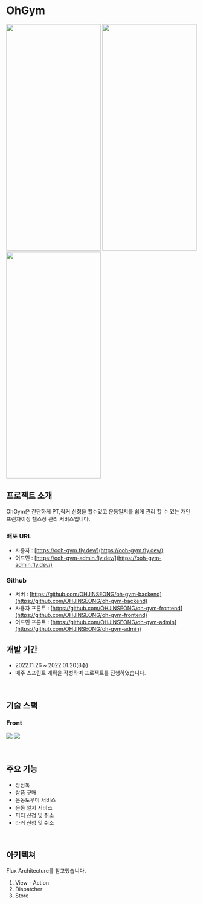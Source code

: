 # OhGym

<div>
<img width="250px" height="600px" src="https://user-images.githubusercontent.com/107606892/221402935-daeb1785-2b43-4de1-a4fa-1c256aa6de36.png">
<img width="250px" height="600px" src="https://user-images.githubusercontent.com/107606892/221402840-131c3e27-e475-47ba-9035-d365e3152159.png">
<img width="250px" height="600px" src="https://user-images.githubusercontent.com/107606892/221402874-20e645ba-2009-4e6e-91e4-670fdcac7d24.png">
</div>

## 프로젝트 소개
OhGym은 간단하게 PT,락커 신청을 할수있고 운동일지를 쉽게 관리 할 수 있는 개인 프랜차이징 헬스장 관리 서비스입니다.

### 배포 URL
- 사용자 : [https://ooh-gym.fly.dev/](https://ooh-gym.fly.dev/)
- 어드민 : [https://ooh-gym-admin.fly.dev/](https://ooh-gym-admin.fly.dev/)

### Github
- 서버 : [https://github.com/OHJINSEONG/oh-gym-backend](https://github.com/OHJINSEONG/oh-gym-backend)
- 사용자 프론트 : [https://github.com/OHJINSEONG/oh-gym-frontend](https://github.com/OHJINSEONG/oh-gym-frontend)
- 어드민 프론트 : [https://github.com/OHJINSEONG/oh-gym-admin](https://github.com/OHJINSEONG/oh-gym-admin)

## 개발 기간
- 2022.11.26 ~ 2022.01.20(8주)
- 매주 스프린트 계획을 작성하며 프로젝트를 진행하였습니다.
<br>

## 기술 스택
### Front
<img src="https://img.shields.io/badge/javascript-F7DF1E?style=for-the-badge&logo=javascript&logoColor=black"></a>
<img src="https://img.shields.io/badge/react-61DAFB?style=for-the-badge&logo=react&logoColor=black">

<br>

## 주요 기능

- 상담톡
- 상품 구매
- 운동도우미 서비스
- 운동 일지 서비스
- 피티 신청 및 취소
- 라커 신청 및 취소

<br>

## 아키텍쳐
Flux Architecture를 참고했습니다.

1. View - Action
2. Dispatcher
3. Store
